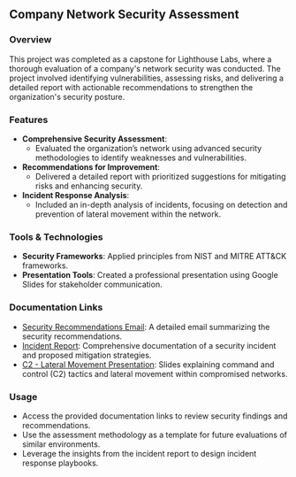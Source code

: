 ## **Company Network Security Assessment**

### **Overview**
This project was completed as a capstone for Lighthouse Labs, where a thorough evaluation of a company's network security was conducted. The project involved identifying vulnerabilities, assessing risks, and delivering a detailed report with actionable recommendations to strengthen the organization's security posture.

### **Features**
- **Comprehensive Security Assessment**:
  - Evaluated the organization’s network using advanced security methodologies to identify weaknesses and vulnerabilities.
- **Recommendations for Improvement**:
  - Delivered a detailed report with prioritized suggestions for mitigating risks and enhancing security.
- **Incident Response Analysis**:
  - Included an in-depth analysis of incidents, focusing on detection and prevention of lateral movement within the network.

### **Tools & Technologies**
- **Security Frameworks**: Applied principles from NIST and MITRE ATT&CK frameworks.
- **Presentation Tools**: Created a professional presentation using Google Slides for stakeholder communication.

### **Documentation Links**
- [Security Recommendations Email](https://docs.google.com/document/d/1hbHKDGlqhiW8wHQte7TCfvJM6suCRsiHDwR5-gs56AY/edit?tab=t.0): A detailed email summarizing the security recommendations.
- [Incident Report](https://docs.google.com/document/d/12QN6Rs5iyIuWVUZZCKOBP7f2PKiHkucSib0FDpCv3QY/edit?tab=t.0#heading=h.9x74s8f2mmc): Comprehensive documentation of a security incident and proposed mitigation strategies.
- [C2 - Lateral Movement Presentation](https://docs.google.com/presentation/d/1mPKutejDEVTl-eO3SBXmARvcIH_QBwAn69OP4weGVoE/edit?usp=sharing): Slides explaining command and control (C2) tactics and lateral movement within compromised networks.

### **Usage**
- Access the provided documentation links to review security findings and recommendations.
- Use the assessment methodology as a template for future evaluations of similar environments.
- Leverage the insights from the incident report to design incident response playbooks.
